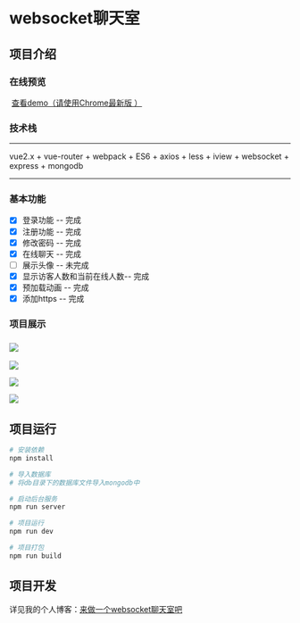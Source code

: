 # websocket聊天室

##   项目介绍

###       在线预览

​            [查看demo（请使用Chrome最新版 ）](https://chatroom.fog3211.com)

###       技术栈

------

   vue2.x + vue-router  + webpack + ES6 + axios + less + iview + websocket + express + mongodb

------

###      基本功能 

- [x] 登录功能 -- 完成
- [x] 注册功能 -- 完成
- [x] 修改密码 -- 完成
- [x] 在线聊天 -- 完成
- [ ] 展示头像 -- 未完成
- [x] 显示访客人数和当前在线人数-- 完成  
- [x] 预加载动画 -- 完成  
- [x] 添加https -- 完成

###     项目展示

### ![](https://img.fog3211.com/RANE%7B5Q3~NM%253AVAO%7DCQ%60%7D3.png)

![](https://img.fog3211.com/F223PVMI8N%28%5DOOBY49$KK1J.png)

![](https://img.fog3211.com/ASOSHEL45R90%7BEECMZYK3DB.png)

![](https://img.fog3211.com/%29D4W%602U3$M%28K%5DWK%5B%60400KJC.png)

## 项目运行

``` bash
# 安装依赖
npm install  

# 导入数据库
# 将db目录下的数据库文件导入mongodb中  

# 启动后台服务
npm run server  

# 项目运行
npm run dev

# 项目打包
npm run build

```

## 项目开发

详见我的个人博客：[来做一个websocket聊天室吧](https://fog3211.github.io/blog/web-chatroom.html)
